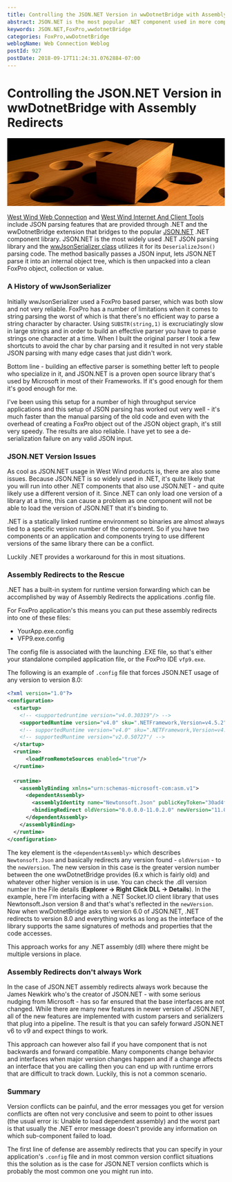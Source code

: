 ```yaml
---
title: Controlling the JSON.NET Version in wwDotnetBridge with Assembly Redirects
abstract: JSON.NET is the most popular .NET component used in more components than any other and because of that you can end up finding other components that also use JSON.NET and perhaps with a different version. Trying to load a different version of JSON.NET in an application can cause runtime failures for loading the assembly. The workaround is to use .NET Assembly Redirects in the application's .config file. Here's how to do this.
keywords: JSON.NET,FoxPro,wwdotnetBridge
categories: FoxPro,wwDotnetBridge
weblogName: Web Connection Weblog
postId: 927
postDate: 2018-09-17T11:24:31.0762884-07:00
---
```

# Controlling the JSON.NET Version in wwDotnetBridge with Assembly Redirects

![Round Hole, Square Peg](SquarePegRoundHole.jpg)

[West Wind Web Connection](https://west-wind.com/webconnection/) and [West Wind Internet And Client Tools](https://west-wind.com/WestwindClientTools.aspx) include JSON parsing features that are provided through .NET and the wwDotnetBridge extension that bridges to the popular [JSON.NET](http://www.newtonsoft.com/json) .NET component library. JSON.NET is the most widely used .NET JSON parsing library and the [wwJsonSerializer class](https://west-wind.com/webconnection/docs/_1wu18owba.htm) utilizes it for its `DeserializeJson()` parsing code. The method basically passes a JSON input, lets JSON.NET parse it into an internal object tree, which is then unpacked into a clean FoxPro object, collection or value.

### A History of wwJsonSerializer
Initially wwJsonSerializer used a FoxPro based parser, which was both slow and not very reliable. FoxPro has a number of limitations when it comes to string parsing the worst of which is that there's no efficient way to parse a string character by character. Using `SUBSTR(string,1)` is excruciatingly slow in large strings and in order to build an effective parser you have to parse strings one character at a time. When I built the original parser I took a few shortcuts to avoid the char by char parsing and it resulted in not very stable JSON parsing with many edge cases that just didn't work.

Bottom line - building an effective parser is something better left to people who specialize in it, and JSON.NET is a proven open source library that's used by Microsoft in most of their Frameworks. If it's good enough for them it's good enough for me.

I've been using this setup for a number of high throughput service applications and this setup of JSON parsing has worked out very well - it's much faster than the manual parsing of the old code and even with the overhead of creating a FoxPro object out of the JSON object graph, it's still very speedy. The results are also reliable. I have yet to see a de-serialization failure on any valid JSON input.

### JSON.NET Version Issues
As cool as JSON.NET usage in West Wind products is, there are also some issues. Because JSON.NET is so widely used in .NET, it's quite likely that you will run into other .NET components that also use JSON.NET - and quite likely use a different version of it. Since .NET can only load one version of a library at a time, this can cause a problem as one component will not be able to load the version of JSON.NET that it's binding to.

.NET is a statically linked runtime environment so binaries are almost always tied to a specific version number of the component. So if you have two components or an application and components trying to use different versions of the same library there can be a conflict.

Luckily .NET provides a workaround for this in most situations.

### Assembly Redirects to the Rescue
.NET has a built-in system for runtime version forwarding which can be accomplished by way of Assembly Redirects the applications .config file.

For FoxPro application's this means you can put these assembly redirects into one of these files:

* YourApp.exe.config
* VFP9.exe.config

The config file is associated with the launching .EXE file, so that's either your standalone compiled application file, or the FoxPro IDE `vfp9.exe`.

The following is an example of `.config` file that forces JSON.NET usage of any version to version 8.0:

```xml
<?xml version="1.0"?>
<configuration>
  <startup>   
	<!-- <supportedruntime version="v4.0.30319"/> -->
	<supportedRuntime version="v4.0" sku=".NETFramework,Version=v4.5.2" />
	<!-- supportedRuntime version="v4.0" sku=".NETFramework,Version=v4.5" -->    
    <!-- supportedRuntime version="v2.0.50727"/ -->    
  </startup>
  <runtime>
      <loadFromRemoteSources enabled="true"/>
  </runtime>
  
  <runtime>    
    <assemblyBinding xmlns="urn:schemas-microsoft-com:asm.v1">
      <dependentAssembly>
        <assemblyIdentity name="Newtonsoft.Json" publicKeyToken="30ad4fe6b2a6aeed" culture="neutral" />
        <bindingRedirect oldVersion="0.0.0.0-11.0.2.0" newVersion="11.0.2.0" />
      </dependentAssembly>
	</assemblyBinding>      
  </runtime>
</configuration>
```

The key element is the `<dependentAssembly>` which describes `Newtonsoft.Json` and basically redirects any version found - `oldVersion` -  to the `newVersion`. The new version in this case is the greater version number between the one wwDotnetBridge provides (6.x which is fairly old) and whatever other higher version is in use. You can check the .dll version number in the File details (**Explorer -> Right Click DLL -> Details**). In the example, here I'm interfacing with a .NET Socket.IO client library that uses Newtonsoft.Json version 8 and that's what's reflected in the `newVersion`. Now when wwDotnetBridge asks to version 6.0 of JSON.NET, .NET redirects to version 8.0 and everything works as long as the interface of the library supports the same signatures of methods and properties that the code accesses.

This approach works for any .NET assembly (dll) where there might be multiple versions in place.

### Assembly Redirects don't always Work
In the case of JSON.NET assembly redirects always work because the James Newkirk who's the creator of JSON.NET - with some serious nudging from Microsoft - has so far ensured that the base interfaces are not changed. While there are many new features in newer version of JSON.NET, all of the new features are implemented with custom parsers and serializers that plug into a pipeline. The result is that you can safely forward JSON.NET v6 to v9 and expect things to work.

This approach can however also fail if you have component that is not backwards and forward compatible. Many components change behavior and interfaces when major version changes happen and if a change affects an interface that you are calling then you can end up with runtime errors that are difficult to track down. Luckily, this is not a common scenario. 

### Summary
Version conflicts can be painful, and the error messages you get for version conflicts are often not very conclusive and seem to point to other issues (the usual error is: Unable to load dependent assembly) and the worst part is that usually the .NET error message doesn't provide any information on which sub-component failed to load.

The first line of defense are assembly redirects that you can specify in your application's `.config` file and in most common version conflict situations this the solution as is the case for JSON.NET version conflicts which is probably the most common one you might run into.